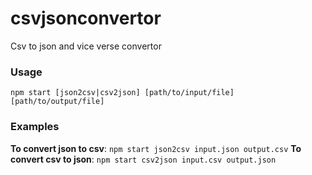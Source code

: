 # csvjsonconvertor
Csv to json and vice verse convertor

### Usage
`npm start [json2csv|csv2json] [path/to/input/file] [path/to/output/file]`

### Examples
**To convert json to csv**: `npm start json2csv input.json output.csv`
**To convert csv to json**: `npm start csv2json input.csv output.json`

